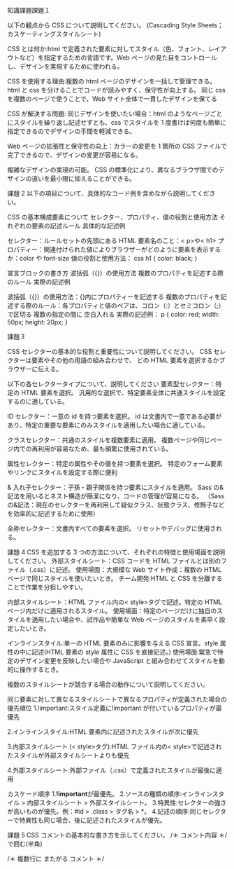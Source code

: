 知識課題課題１

以下の観点から CSS について説明してください。
(Cascading Style Sheets；カスケーティングスタイルシート)

CSS とは何か:html で定義された要素に対してスタイル（色、フォント、レイアウトなど）を指定するための言語です。Web ページの見た目をコントロールし、デザインを実現するために使われる。

CSS を使用する理由:複数の html ページのデザインを一括して管理できる。
html と css を分けることでコードが読みやすく、保守性が向上する。
同じ css を複数のページで使うことで、Web サイト全体で一貫したデザインを保てる

CSS が解決する問題:
同じデザインを使いたい場合：html のようなページごとにスタイルを繰り返し記述せずとも、css でスタイルを 1 度書けば何度も簡単に指定できるのでデザインの手間を軽減できる。

Web ページの拡張性と保守性の向上：カラーの変更を 1 箇所の CSS ファイルで完了できるので、デザインの変更が容易になる。

複雑なデザインの実現の可能。
CSS の標準化により、異なるブラウザ間でのデザインの違いを最小限に抑えることができる。

課題 2
以下の項目について、具体的なコード例を含めながら説明してください。

CSS の基本構成要素について
セレクター、プロパティ、値の役割と使用方法
それぞれの要素の記述ルール
具体的な記述例

セレクター：ルールセットの先頭にある HTML 要素名のこと：< p>や< h1>
プロパティー：関連付けられた値によりブラウザーがどのように要素を表示するか：color や font-size
値の役割と使用方法：
css
h1 {
color: black;
}

宣言ブロックの書き方
波括弧（{}）の使用方法
複数のプロパティを記述する際のルール
実際の記述例

波括弧（{}）の使用方法：{}内にプロパティーを記述する
複数のプロパティを記述する際のルール：各プロパティと値のペアは、コロン（:）とセミコロン（;）で区切る
複数の指定の間に 空白入れる
実際の記述例：
p {
color: red;
width: 50px;
height: 20px;
}

課題３

CSS セレクターの基本的な役割と重要性について説明してください。
CSS セレクターは要素やその他の用語の組み合わせで、
どの HTML 要素を選択するかブラウザーに伝える。

以下の各セレクタータイプについて、説明してください
要素型セレクター：特定の HTML 要素を選択。
汎用的な選択で、特定要素全体に共通スタイルを設定するのに適している。

ID セレクター：一意の id を持つ要素を選択。
id は文書内で一意である必要があり、特定の重要な要素にのみスタイルを適用したい場合に適している。

クラスセレクター：共通のスタイルを複数要素に適用。
複数ページや同じページ内での再利用が容易なため、最も頻繁に使用されている。

属性セレクター：特定の属性やその値を持つ要素を選択。
特定のフォーム要素やリンクにスタイルを設定する際に便利

& 入れ子セレクター：子孫・親子関係を持つ要素にスタイルを適用。
Sass の&記法を用いるとネスト構造が簡潔になり、コードの管理が容易になる。
（Sass の&記法：現在のセレクターを再利用して疑似クラス、状態クラス、修飾子などを効率的に記述するために使用）

全称セレクター：文書内すべての要素を選択。
リセットやデバッグに使用される。

課題 4
CSS を追加する 3 つの方法について、それぞれの特徴と使用場面を説明してください。
外部スタイルシート：CSS コードを HTML ファイルとは別のファイル（.css）に記述。
使用場面：大規模な Web サイト作成：複数の HTML ページで同じスタイルを使いたいとき。
チーム開発:HTML と CSS を分離することで作業を分担しやすい。

内部スタイルシート：HTML ファイル内の< style>タグで記述。特定の HTML ページ内だけに適用されるスタイル。
使用場面：特定のページだけに独自のスタイルを適用したい場合や、試作品や簡単な Web ページのスタイルを素早く設定したいとき。

インラインスタイル:単一の HTML 要素のみに影響を与える CSS 宣言。style 属性の中に記述(HTML 要素の style 属性に CSS を直接記述。)
使用場面:緊急で特定のデザイン変更を反映したい場合や JavaScript と組み合わせてスタイルを動的に操作するとき。

複数のスタイルシートが競合する場合の動作について説明してください。

同じ要素に対して異なるスタイルシートで異なるプロパティが定義された場合の優先順位
1.!important:スタイル定義に!important が付いているプロパティが最優先

2.インラインスタイル:HTML 要素内に記述されたスタイルが次に優先

3.内部スタイルシート (< style>タグ):HTML ファイル内の< style>で記述されたスタイルが外部スタイルシートよりも優先

4.外部スタイルシート:外部ファイル（.css）で定義されたスタイルが最後に適用

カスケード順序 1.**!important**が最優先。 2.ソースの種類の順序:インラインスタイル > 内部スタイルシート > 外部スタイルシート。 3.特異性:セレクターの強さが高いものが優先。例：#id > .class > タグ名 > \*。 4.記述の順序:同じセレクターで特異性も同じ場合、後に記述されたスタイルが優先。

課題 5
CSS コメントの基本的な書き方を示してください。
/＊ コメント内容 ＊/で囲む(半角)

/＊
複数行に
またがる
コメント
＊/
